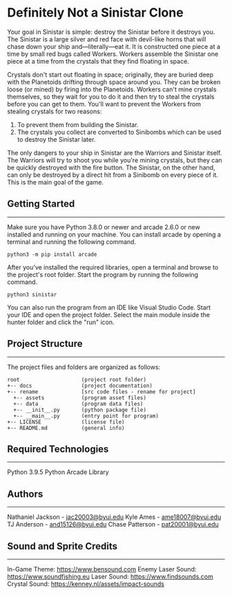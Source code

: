 # Definitely Not a Sinistar Clone

Your goal in Sinistar is simple: destroy the Sinistar before it destroys you. The Sinistar is a large silver and red face with devil-like horns that will chase down your ship and—literally—eat it. It is constructed one piece at a time by small red bugs called Workers. Workers assemble the Sinistar one piece at a time from the crystals that they find floating in space.

Crystals don't start out floating in space; originally, they are buried deep with the Planetoids drifting through space around you. They can be broken loose (or mined) by firing into the Planetoids. Workers can't mine crystals themselves, so they wait for you to do it and then try to steal the crystals before you can get to them. You'll want to prevent the Workers from stealing crystals for two reasons:

1. To prevent them from building the Sinistar.
2. The crystals you collect are converted to Sinibombs
   which can be used to destroy the Sinistar later.

The only dangers to your ship in Sinistar are the Warriors and Sinistar itself. The Warriors will try to shoot you while you're mining crystals, but they can be quickly destroyed with the fire button. The Sinistar, on the other hand, can only be destroyed by a direct hit from a Sinibomb on every piece of it. This is the main goal of the game.

## Getting Started

---

Make sure you have Python 3.8.0 or newer and arcade 2.6.0 or new installed
and running on your machine. You can install arcade by opening a terminal
and running the following command.

```
python3 -m pip install arcade
```

After you've installed the required libraries, open a terminal and browse to the
project's root folder. Start the program by running the following command.

```
python3 sinistar
```

You can also run the program from an IDE like Visual Studio Code. Start your IDE
and open the project folder. Select the main module inside the hunter folder and
click the "run" icon.

## Project Structure

---

The project files and folders are organized as follows:

```
root                    (project root folder)
+-- docs                (project documentation)
+-- rename              [src code files - rename for project]
  +-- assets            (program asset files)
  +-- data              (program data files)
  +-- __init__.py       (python package file)
  +-- __main__.py       (entry point for program)
+-- LICENSE             (license file)
+-- README.md           (general info)
```

## Required Technologies

---

Python 3.9.5
Python Arcade Library

## Authors

---

Nathaniel Jackson - jac20003@byui.edu
Kyle Ames - ame18007@byui.edu
TJ Anderson - and15126@byui.edu
Chase Patterson - pat20001@byui.edu

## Sound and Sprite Credits

---

In-Game Theme: https://www.bensound.com
Enemy Laser Sound: https://www.soundfishing.eu
Laser Sound: https://www.findsounds.com
Crystal Sound: https://kenney.nl/assets/impact-sounds
